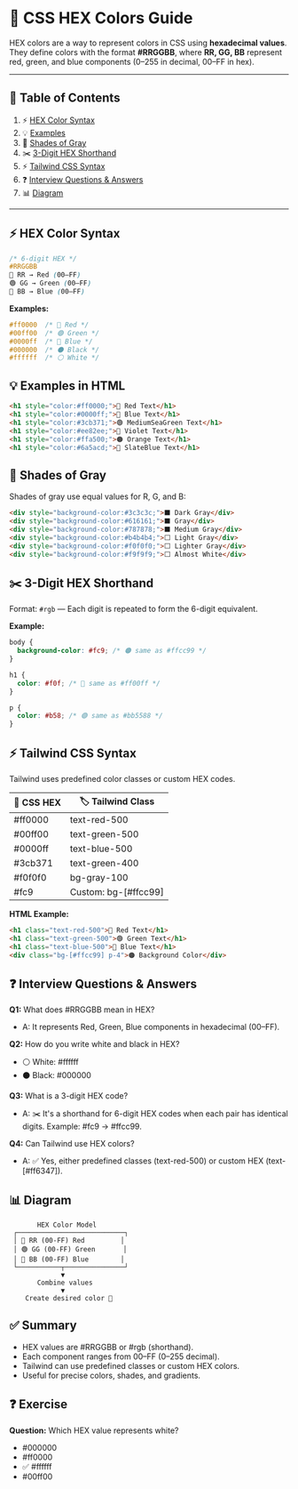 # 🎨 CSS HEX Colors Guide

HEX colors are a way to represent colors in CSS using **hexadecimal values**. They define colors with the format **#RRGGBB**, where **RR, GG, BB** represent red, green, and blue components (0–255 in decimal, 00–FF in hex).

---

## 📌 Table of Contents

1. ⚡ [HEX Color Syntax](#hex-color-syntax)
2. 💡 [Examples](#examples)
3. 🎨 [Shades of Gray](#shades-of-gray)
4. ✂️ [3-Digit HEX Shorthand](#3-digit-hex-shorthand)
5. ⚡ [Tailwind CSS Syntax](#tailwind-css-syntax)
6. ❓ [Interview Questions & Answers](#interview-questions--answers)
7. 📊 [Diagram](#diagram)

---

## ⚡ HEX Color Syntax

```css
/* 6-digit HEX */
#RRGGBB
🔴 RR → Red (00–FF)
🟢 GG → Green (00–FF)
🔵 BB → Blue (00–FF)
```

**Examples:**

```css
#ff0000  /* 🔴 Red */
#00ff00  /* 🟢 Green */
#0000ff  /* 🔵 Blue */
#000000  /* ⚫ Black */
#ffffff  /* ⚪ White */
```

## 💡 Examples in HTML

```html
<h1 style="color:#ff0000;">🔴 Red Text</h1>
<h1 style="color:#0000ff;">🔵 Blue Text</h1>
<h1 style="color:#3cb371;">🟢 MediumSeaGreen Text</h1>
<h1 style="color:#ee82ee;">💜 Violet Text</h1>
<h1 style="color:#ffa500;">🟠 Orange Text</h1>
<h1 style="color:#6a5acd;">🔵 SlateBlue Text</h1>
```

## 🎨 Shades of Gray

Shades of gray use equal values for R, G, and B:

```html
<div style="background-color:#3c3c3c;">⬛ Dark Gray</div>
<div style="background-color:#616161;">⬛ Gray</div>
<div style="background-color:#787878;">⬛ Medium Gray</div>
<div style="background-color:#b4b4b4;">⬜ Light Gray</div>
<div style="background-color:#f0f0f0;">⬜ Lighter Gray</div>
<div style="background-color:#f9f9f9;">⬜ Almost White</div>
```

## ✂️ 3-Digit HEX Shorthand

Format: `#rgb` — Each digit is repeated to form the 6-digit equivalent.

**Example:**

```css
body {
  background-color: #fc9; /* 🟠 same as #ffcc99 */
}

h1 {
  color: #f0f; /* 💜 same as #ff00ff */
}

p {
  color: #b58; /* 🟣 same as #bb5588 */
}
```

## ⚡ Tailwind CSS Syntax

Tailwind uses predefined color classes or custom HEX codes.

| 🎨 CSS HEX | 🏷 Tailwind Class    |
| ---------- | -------------------- |
| #ff0000    | text-red-500         |
| #00ff00    | text-green-500       |
| #0000ff    | text-blue-500        |
| #3cb371    | text-green-400       |
| #f0f0f0    | bg-gray-100          |
| #fc9       | Custom: bg-[#ffcc99] |

**HTML Example:**

```html
<h1 class="text-red-500">🔴 Red Text</h1>
<h1 class="text-green-500">🟢 Green Text</h1>
<h1 class="text-blue-500">🔵 Blue Text</h1>
<div class="bg-[#ffcc99] p-4">🟠 Background Color</div>
```

## ❓ Interview Questions & Answers

**Q1:** What does #RRGGBB mean in HEX?

* A: It represents Red, Green, Blue components in hexadecimal (00–FF).

**Q2:** How do you write white and black in HEX?

* ⚪ White: #ffffff
* ⚫ Black: #000000

**Q3:** What is a 3-digit HEX code?

* A: ✂️ It's a shorthand for 6-digit HEX codes when each pair has identical digits. Example: #fc9 → #ffcc99.

**Q4:** Can Tailwind use HEX colors?

* A: ✅ Yes, either predefined classes (text-red-500) or custom HEX (text-[#ff6347]).

## 📊 Diagram

```
       HEX Color Model
 ┌───────────────────────────┐
 │ 🔴 RR (00-FF) Red         │
 │ 🟢 GG (00-FF) Green       │
 │ 🔵 BB (00-FF) Blue        │
 └───────────┬───────────────┘
             ▼
       Combine values
             ▼
    Create desired color 🎨
```

## ✅ Summary

* HEX values are #RRGGBB or #rgb (shorthand).
* Each component ranges from 00–FF (0–255 decimal).
* Tailwind can use predefined classes or custom HEX colors.
* Useful for precise colors, shades, and gradients.

## ❓ Exercise

**Question:** Which HEX value represents white?

* #000000
* #ff0000
* ✅ #ffffff
* #00ff00
